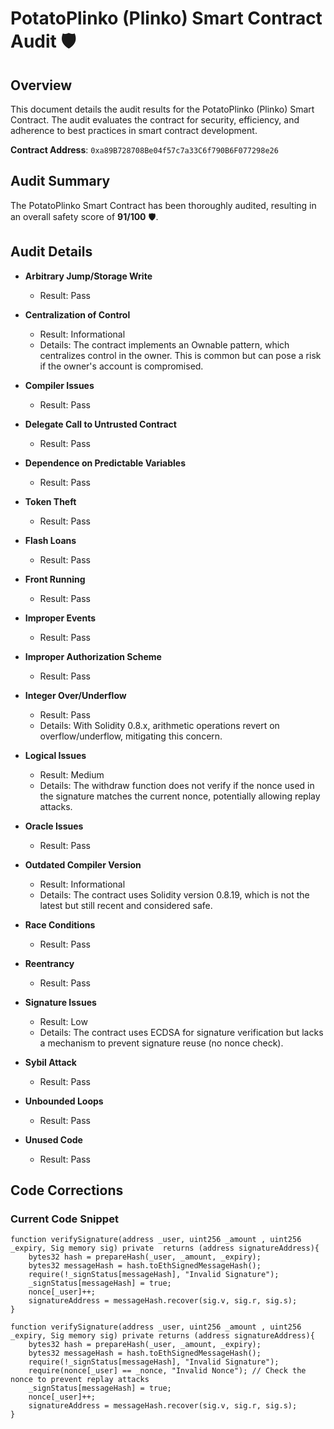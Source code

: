# PotatoPlinko (Plinko) Smart Contract Audit 🛡️

## Overview
This document details the audit results for the PotatoPlinko (Plinko) Smart Contract. The audit evaluates the contract for security, efficiency, and adherence to best practices in smart contract development.

**Contract Address**: `0xa89B728708Be04f57c7a33C6f790B6F077298e26`

## Audit Summary
The PotatoPlinko Smart Contract has been thoroughly audited, resulting in an overall safety score of **91/100** 🛡️.

## Audit Details

- **Arbitrary Jump/Storage Write**
  - Result: Pass

- **Centralization of Control**
  - Result: Informational
  - Details: The contract implements an Ownable pattern, which centralizes control in the owner. This is common but can pose a risk if the owner's account is compromised.

- **Compiler Issues**
  - Result: Pass

- **Delegate Call to Untrusted Contract**
  - Result: Pass

- **Dependence on Predictable Variables**
  - Result: Pass

- **Token Theft**
  - Result: Pass

- **Flash Loans**
  - Result: Pass

- **Front Running**
  - Result: Pass

- **Improper Events**
  - Result: Pass

- **Improper Authorization Scheme**
  - Result: Pass

- **Integer Over/Underflow**
  - Result: Pass
  - Details: With Solidity 0.8.x, arithmetic operations revert on overflow/underflow, mitigating this concern.

- **Logical Issues**
  - Result: Medium
  - Details: The withdraw function does not verify if the nonce used in the signature matches the current nonce, potentially allowing replay attacks.

- **Oracle Issues**
  - Result: Pass

- **Outdated Compiler Version**
  - Result: Informational
  - Details: The contract uses Solidity version 0.8.19, which is not the latest but still recent and considered safe.

- **Race Conditions**
  - Result: Pass

- **Reentrancy**
  - Result: Pass

- **Signature Issues**
  - Result: Low
  - Details: The contract uses ECDSA for signature verification but lacks a mechanism to prevent signature reuse (no nonce check).

- **Sybil Attack**
  - Result: Pass

- **Unbounded Loops**
  - Result: Pass

- **Unused Code**
  - Result: Pass

## Code Corrections

### Current Code Snippet

```solidity
function verifySignature(address _user, uint256 _amount , uint256 _expiry, Sig memory sig) private  returns (address signatureAddress){
    bytes32 hash = prepareHash(_user, _amount, _expiry);
    bytes32 messageHash = hash.toEthSignedMessageHash();
    require(!_signStatus[messageHash], "Invalid Signature");
    _signStatus[messageHash] = true;
    nonce[_user]++;
    signatureAddress = messageHash.recover(sig.v, sig.r, sig.s);
}

function verifySignature(address _user, uint256 _amount , uint256 _expiry, Sig memory sig) private returns (address signatureAddress){
    bytes32 hash = prepareHash(_user, _amount, _expiry);
    bytes32 messageHash = hash.toEthSignedMessageHash();
    require(!_signStatus[messageHash], "Invalid Signature");
    require(nonce[_user] == _nonce, "Invalid Nonce"); // Check the nonce to prevent replay attacks
    _signStatus[messageHash] = true;
    nonce[_user]++;
    signatureAddress = messageHash.recover(sig.v, sig.r, sig.s);
}
